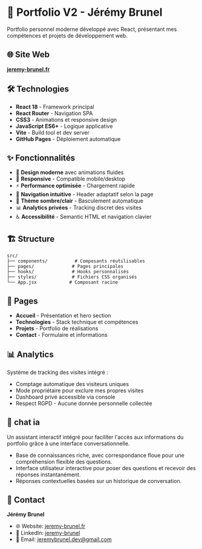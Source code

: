 # 🚀 Portfolio V2 - Jérémy Brunel

Portfolio personnel moderne développé avec React, présentant mes compétences et projets de développement web.

## 🌐 Site Web

**[jeremy-brunel.fr](https://jeremy-brunel.fr)**

## 🛠️ Technologies

- **React 18** - Framework principal
- **React Router** - Navigation SPA
- **CSS3** - Animations et responsive design
- **JavaScript ES6+** - Logique applicative
- **Vite** - Build tool et dev server
- **GitHub Pages** - Déploiement automatique

## ✨ Fonctionnalités

- 🎨 **Design moderne** avec animations fluides
- 📱 **Responsive** - Compatible mobile/desktop
- ⚡ **Performance optimisée** - Chargement rapide
- 🧭 **Navigation intuitive** - Header adaptatif selon la page
- 🌙 **Thème sombre/clair** - Basculement automatique
- 📊 **Analytics privées** - Tracking discret des visites
- ♿ **Accessibilité** - Semantic HTML et navigation clavier

## 🏗️ Structure

```
src/
├── components/          # Composants réutilisables
├── pages/              # Pages principales
├── hooks/              # Hooks personnalisés
├── styles/             # Fichiers CSS organisés
└── App.jsx            # Composant racine
```

## 🎯 Pages

- **Accueil** - Présentation et hero section
- **Technologies** - Stack technique et compétences
- **Projets** - Portfolio de réalisations
- **Contact** - Formulaire et informations

## 📊 Analytics

Système de tracking des visites intégré :

- Comptage automatique des visiteurs uniques
- Mode propriétaire pour exclure mes propres visites
- Dashboard privé accessible via console
- Respect RGPD - Aucune donnée personnelle collectée

## 🤖 chat ia

Un assistant interactif intégré pour faciliter l'accès aux informations du portfolio grâce à une interface conversationnelle.

- Base de connaissances riche, avec correspondance floue pour une compréhension flexible des questions.
- Interface utilisateur interactive pour poser des questions et recevoir des réponses instantanément.
- Réponses contextuelles basées sur un historique de conversation.

## 📧 Contact

**Jérémy Brunel**

- 🌐 Website: [jeremy-brunel.fr](https://jeremy-brunel.fr)
- 💼 LinkedIn: [jeremy-brunel](https://linkedin.com/in/jeremy-brunel)
- 📧 Email: jeremybrunel.dev@gmail.com
